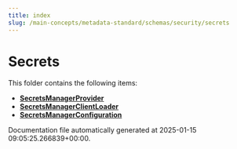 ```yaml
---
title: index
slug: /main-concepts/metadata-standard/schemas/security/secrets
---
```


# Secrets

This folder contains the following items:

- [**SecretsManagerProvider**](/main-concepts/metadata-standard/schemas/security/secrets/secretsmanagerprovider)
- [**SecretsManagerClientLoader**](/main-concepts/metadata-standard/schemas/security/secrets/secretsmanagerclientloader)
- [**SecretsManagerConfiguration**](/main-concepts/metadata-standard/schemas/security/secrets/secretsmanagerconfiguration)


Documentation file automatically generated at 2025-01-15 09:05:25.266839+00:00.
